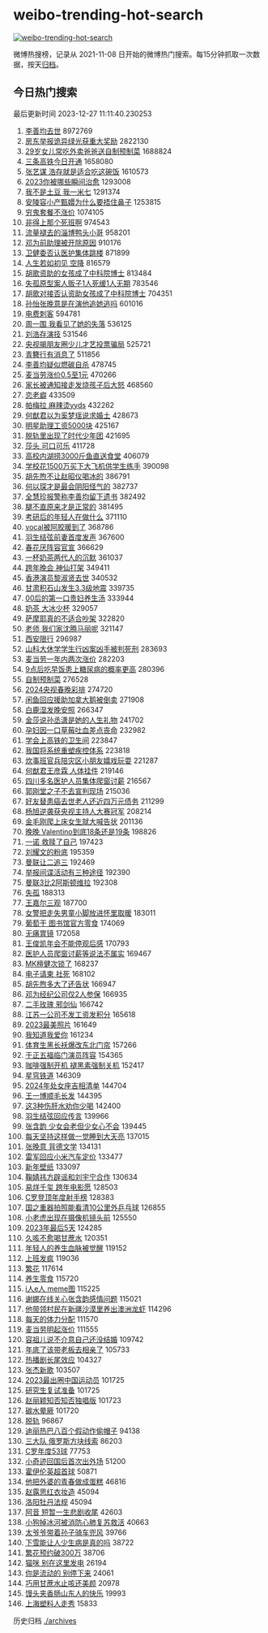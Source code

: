 # weibo-trending-hot-search

[![weibo-trending-hot-search](https://github.com/ameizi/weibo-trending-hot-search/actions/workflows/ci.yml/badge.svg)](https://github.com/ameizi/weibo-trending-hot-search/actions/workflows/ci.yml)

微博热搜榜，记录从 2021-11-08 日开始的微博热门搜索。每15分钟抓取一次数据，按天[归档](./archives)。

## 今日热门搜索

<!-- BEGIN --> 
最后更新时间 2023-12-27 11:11:40.230253 
1. [李善均去世](https://s.weibo.com/weibo?q=%23%E6%9D%8E%E5%96%84%E5%9D%87%E5%8E%BB%E4%B8%96%23&t=31&band_rank=1&Refer=top) 8972769
1. [房东举报诡异绿光获重大奖励](https://s.weibo.com/weibo?q=%23%E6%88%BF%E4%B8%9C%E4%B8%BE%E6%8A%A5%E8%AF%A1%E5%BC%82%E7%BB%BF%E5%85%89%E8%8E%B7%E9%87%8D%E5%A4%A7%E5%A5%96%E5%8A%B1%23&t=31&band_rank=13&Refer=top) 2822130
1. [29岁女儿常吃外卖爸爸送自制预制菜](https://s.weibo.com/weibo?q=%2329%E5%B2%81%E5%A5%B3%E5%84%BF%E5%B8%B8%E5%90%83%E5%A4%96%E5%8D%96%E7%88%B8%E7%88%B8%E9%80%81%E8%87%AA%E5%88%B6%E9%A2%84%E5%88%B6%E8%8F%9C%23&t=31&band_rank=28&Refer=top) 1688824
1. [三条高铁今日开通](https://s.weibo.com/weibo?q=%23%E4%B8%89%E6%9D%A1%E9%AB%98%E9%93%81%E4%BB%8A%E6%97%A5%E5%BC%80%E9%80%9A%23&t=31&band_rank=3&Refer=top) 1658080
1. [张艺谋 浩存就是适合吃这碗饭](https://s.weibo.com/weibo?q=%E5%BC%A0%E8%89%BA%E8%B0%8B%20%E6%B5%A9%E5%AD%98%E5%B0%B1%E6%98%AF%E9%80%82%E5%90%88%E5%90%83%E8%BF%99%E7%A2%97%E9%A5%AD&t=31&band_rank=7&Refer=top) 1610573
1. [2023你被哪些瞬间治愈](https://s.weibo.com/weibo?q=%232023%E4%BD%A0%E8%A2%AB%E5%93%AA%E4%BA%9B%E7%9E%AC%E9%97%B4%E6%B2%BB%E6%84%88%23&t=31&band_rank=3&Refer=top) 1293008
1. [我不是土豆 我一米七](https://s.weibo.com/weibo?q=%E6%88%91%E4%B8%8D%E6%98%AF%E5%9C%9F%E8%B1%86%20%E6%88%91%E4%B8%80%E7%B1%B3%E4%B8%83&t=31&band_rank=2&Refer=top) 1291374
1. [安陵容小产甄嬛为什么要捂住鼻子](https://s.weibo.com/weibo?q=%E5%AE%89%E9%99%B5%E5%AE%B9%E5%B0%8F%E4%BA%A7%E7%94%84%E5%AC%9B%E4%B8%BA%E4%BB%80%E4%B9%88%E8%A6%81%E6%8D%82%E4%BD%8F%E9%BC%BB%E5%AD%90&t=31&band_rank=12&Refer=top) 1253815
1. [穷鬼套餐不涨价](https://s.weibo.com/weibo?q=%23%E7%A9%B7%E9%AC%BC%E5%A5%97%E9%A4%90%E4%B8%8D%E6%B6%A8%E4%BB%B7%23&t=31&band_rank=29&Refer=top) 1074105
1. [非得上那个死班啊](https://s.weibo.com/weibo?q=%E9%9D%9E%E5%BE%97%E4%B8%8A%E9%82%A3%E4%B8%AA%E6%AD%BB%E7%8F%AD%E5%95%8A&t=31&band_rank=30&Refer=top) 974543
1. [流量褪去的淄博鸭头小哥](https://s.weibo.com/weibo?q=%23%E6%B5%81%E9%87%8F%E8%A4%AA%E5%8E%BB%E7%9A%84%E6%B7%84%E5%8D%9A%E9%B8%AD%E5%A4%B4%E5%B0%8F%E5%93%A5%23&t=31&band_rank=30&Refer=top) 958201
1. [邓为前助理被开除原因](https://s.weibo.com/weibo?q=%23%E9%82%93%E4%B8%BA%E5%89%8D%E5%8A%A9%E7%90%86%E8%A2%AB%E5%BC%80%E9%99%A4%E5%8E%9F%E5%9B%A0%23&t=31&band_rank=5&Refer=top) 910176
1. [卫健委否认医护集体跳楼](https://s.weibo.com/weibo?q=%23%E5%8D%AB%E5%81%A5%E5%A7%94%E5%90%A6%E8%AE%A4%E5%8C%BB%E6%8A%A4%E9%9B%86%E4%BD%93%E8%B7%B3%E6%A5%BC%23&t=31&band_rank=30&Refer=top) 871899
1. [人生若如初见 空降](https://s.weibo.com/weibo?q=%E4%BA%BA%E7%94%9F%E8%8B%A5%E5%A6%82%E5%88%9D%E8%A7%81%20%E7%A9%BA%E9%99%8D&t=31&band_rank=1&Refer=top) 816579
1. [胡歌资助的女孩成了中科院博士](https://s.weibo.com/weibo?q=%E8%83%A1%E6%AD%8C%E8%B5%84%E5%8A%A9%E7%9A%84%E5%A5%B3%E5%AD%A9%E6%88%90%E4%BA%86%E4%B8%AD%E7%A7%91%E9%99%A2%E5%8D%9A%E5%A3%AB&t=31&band_rank=2&Refer=top) 813484
1. [失孤原型案人贩子1人死缓1人无期](https://s.weibo.com/weibo?q=%23%E5%A4%B1%E5%AD%A4%E5%8E%9F%E5%9E%8B%E6%A1%88%E4%BA%BA%E8%B4%A9%E5%AD%901%E4%BA%BA%E6%AD%BB%E7%BC%931%E4%BA%BA%E6%97%A0%E6%9C%9F%23&t=31&band_rank=6&Refer=top) 783546
1. [胡歌对接否认资助女孩成了中科院博士](https://s.weibo.com/weibo?q=%23%E8%83%A1%E6%AD%8C%E5%AF%B9%E6%8E%A5%E5%90%A6%E8%AE%A4%E8%B5%84%E5%8A%A9%E5%A5%B3%E5%AD%A9%E6%88%90%E4%BA%86%E4%B8%AD%E7%A7%91%E9%99%A2%E5%8D%9A%E5%A3%AB%23&t=31&band_rank=32&Refer=top) 704351
1. [孙怡张晚意是在演他追她逃吗](https://s.weibo.com/weibo?q=%E5%AD%99%E6%80%A1%E5%BC%A0%E6%99%9A%E6%84%8F%E6%98%AF%E5%9C%A8%E6%BC%94%E4%BB%96%E8%BF%BD%E5%A5%B9%E9%80%83%E5%90%97&t=31&band_rank=9&Refer=top) 601016
1. [电费刺客](https://s.weibo.com/weibo?q=%E7%94%B5%E8%B4%B9%E5%88%BA%E5%AE%A2&t=31&band_rank=28&Refer=top) 594781
1. [周一围 我看见了她的失落](https://s.weibo.com/weibo?q=%E5%91%A8%E4%B8%80%E5%9B%B4%20%E6%88%91%E7%9C%8B%E8%A7%81%E4%BA%86%E5%A5%B9%E7%9A%84%E5%A4%B1%E8%90%BD&t=31&band_rank=8&Refer=top) 536125
1. [刘浩存演技](https://s.weibo.com/weibo?q=%E5%88%98%E6%B5%A9%E5%AD%98%E6%BC%94%E6%8A%80&t=31&band_rank=5&Refer=top) 531546
1. [央视揭朋友圈少儿才艺投票骗局](https://s.weibo.com/weibo?q=%23%E5%A4%AE%E8%A7%86%E6%8F%AD%E6%9C%8B%E5%8F%8B%E5%9C%88%E5%B0%91%E5%84%BF%E6%89%8D%E8%89%BA%E6%8A%95%E7%A5%A8%E9%AA%97%E5%B1%80%23&t=31&band_rank=10&Refer=top) 525721
1. [青簪行有消息了](https://s.weibo.com/weibo?q=%E9%9D%92%E7%B0%AA%E8%A1%8C%E6%9C%89%E6%B6%88%E6%81%AF%E4%BA%86&t=31&band_rank=4&Refer=top) 511856
1. [李善均疑似燃碳自杀](https://s.weibo.com/weibo?q=%23%E6%9D%8E%E5%96%84%E5%9D%87%E7%96%91%E4%BC%BC%E7%87%83%E7%A2%B3%E8%87%AA%E6%9D%80%23&t=31&band_rank=11&Refer=top) 478745
1. [麦当劳涨价0.5至1元](https://s.weibo.com/weibo?q=%23%E9%BA%A6%E5%BD%93%E5%8A%B3%E6%B6%A8%E4%BB%B70.5%E8%87%B31%E5%85%83%23&t=31&band_rank=10&Refer=top) 470266
1. [家长被通知接走发烧孩子后大怒](https://s.weibo.com/weibo?q=%23%E5%AE%B6%E9%95%BF%E8%A2%AB%E9%80%9A%E7%9F%A5%E6%8E%A5%E8%B5%B0%E5%8F%91%E7%83%A7%E5%AD%A9%E5%AD%90%E5%90%8E%E5%A4%A7%E6%80%92%23&t=31&band_rank=11&Refer=top) 468560
1. [恋老癖](https://s.weibo.com/weibo?q=%E6%81%8B%E8%80%81%E7%99%96&t=31&band_rank=11&Refer=top) 433509
1. [帕梅拉 麻辣烫yyds](https://s.weibo.com/weibo?q=%E5%B8%95%E6%A2%85%E6%8B%89%20%E9%BA%BB%E8%BE%A3%E7%83%AByyds&t=31&band_rank=32&Refer=top) 432262
1. [何猷君以为奚梦瑶说求婚土](https://s.weibo.com/weibo?q=%E4%BD%95%E7%8C%B7%E5%90%9B%E4%BB%A5%E4%B8%BA%E5%A5%9A%E6%A2%A6%E7%91%B6%E8%AF%B4%E6%B1%82%E5%A9%9A%E5%9C%9F&t=31&band_rank=6&Refer=top) 428673
1. [明星助理工资5000块](https://s.weibo.com/weibo?q=%E6%98%8E%E6%98%9F%E5%8A%A9%E7%90%86%E5%B7%A5%E8%B5%845000%E5%9D%97&t=31&band_rank=12&Refer=top) 425167
1. [脱轨里出现了时代少年团](https://s.weibo.com/weibo?q=%E8%84%B1%E8%BD%A8%E9%87%8C%E5%87%BA%E7%8E%B0%E4%BA%86%E6%97%B6%E4%BB%A3%E5%B0%91%E5%B9%B4%E5%9B%A2&t=31&band_rank=7&Refer=top) 421695
1. [莎头 可口可乐](https://s.weibo.com/weibo?q=%E8%8E%8E%E5%A4%B4%20%E5%8F%AF%E5%8F%A3%E5%8F%AF%E4%B9%90&t=31&band_rank=8&Refer=top) 411728
1. [高校内湖捞3000斤鱼直送食堂](https://s.weibo.com/weibo?q=%23%E9%AB%98%E6%A0%A1%E5%86%85%E6%B9%96%E6%8D%9E3000%E6%96%A4%E9%B1%BC%E7%9B%B4%E9%80%81%E9%A3%9F%E5%A0%82%23&t=31&band_rank=15&Refer=top) 406079
1. [学校花1500万买下大飞机供学生练手](https://s.weibo.com/weibo?q=%23%E5%AD%A6%E6%A0%A1%E8%8A%B11500%E4%B8%87%E4%B9%B0%E4%B8%8B%E5%A4%A7%E9%A3%9E%E6%9C%BA%E4%BE%9B%E5%AD%A6%E7%94%9F%E7%BB%83%E6%89%8B%23&t=31&band_rank=49&Refer=top) 390098
1. [胡先煦不让赵昭仪喝冰的](https://s.weibo.com/weibo?q=%23%E8%83%A1%E5%85%88%E7%85%A6%E4%B8%8D%E8%AE%A9%E8%B5%B5%E6%98%AD%E4%BB%AA%E5%96%9D%E5%86%B0%E7%9A%84%23&t=31&band_rank=26&Refer=top) 386791
1. [何以琛才是最会阴阳怪气的](https://s.weibo.com/weibo?q=%E4%BD%95%E4%BB%A5%E7%90%9B%E6%89%8D%E6%98%AF%E6%9C%80%E4%BC%9A%E9%98%B4%E9%98%B3%E6%80%AA%E6%B0%94%E7%9A%84&t=31&band_rank=23&Refer=top) 382737
1. [全慧珍报警称李善均留下遗书](https://s.weibo.com/weibo?q=%23%E5%85%A8%E6%85%A7%E7%8F%8D%E6%8A%A5%E8%AD%A6%E7%A7%B0%E6%9D%8E%E5%96%84%E5%9D%87%E7%95%99%E4%B8%8B%E9%81%97%E4%B9%A6%23&t=31&band_rank=11&Refer=top) 382492
1. [腿不直原来才是正常的](https://s.weibo.com/weibo?q=%E8%85%BF%E4%B8%8D%E7%9B%B4%E5%8E%9F%E6%9D%A5%E6%89%8D%E6%98%AF%E6%AD%A3%E5%B8%B8%E7%9A%84&t=31&band_rank=9&Refer=top) 381495
1. [考研后的年轻人在做什么](https://s.weibo.com/weibo?q=%23%E8%80%83%E7%A0%94%E5%90%8E%E7%9A%84%E5%B9%B4%E8%BD%BB%E4%BA%BA%E5%9C%A8%E5%81%9A%E4%BB%80%E4%B9%88%23&t=31&band_rank=14&Refer=top) 371110
1. [vocal被阿胶暖到了](https://s.weibo.com/weibo?q=%23vocal%E8%A2%AB%E9%98%BF%E8%83%B6%E6%9A%96%E5%88%B0%E4%BA%86%23&t=31&band_rank=15&Refer=top) 368786
1. [羽生结弦前妻首度发声](https://s.weibo.com/weibo?q=%23%E7%BE%BD%E7%94%9F%E7%BB%93%E5%BC%A6%E5%89%8D%E5%A6%BB%E9%A6%96%E5%BA%A6%E5%8F%91%E5%A3%B0%23&t=31&band_rank=13&Refer=top) 367600
1. [春花厌阵容官宣](https://s.weibo.com/weibo?q=%23%E6%98%A5%E8%8A%B1%E5%8E%8C%E9%98%B5%E5%AE%B9%E5%AE%98%E5%AE%A3%23&t=31&band_rank=26&Refer=top) 366629
1. [一杯奶茶两代人的沉默](https://s.weibo.com/weibo?q=%23%E4%B8%80%E6%9D%AF%E5%A5%B6%E8%8C%B6%E4%B8%A4%E4%BB%A3%E4%BA%BA%E7%9A%84%E6%B2%89%E9%BB%98%23&t=31&band_rank=13&Refer=top) 361037
1. [跨年晚会 神仙打架](https://s.weibo.com/weibo?q=%E8%B7%A8%E5%B9%B4%E6%99%9A%E4%BC%9A%20%E7%A5%9E%E4%BB%99%E6%89%93%E6%9E%B6&t=31&band_rank=34&Refer=top) 349411
1. [香港演员黎淑贤去世](https://s.weibo.com/weibo?q=%23%E9%A6%99%E6%B8%AF%E6%BC%94%E5%91%98%E9%BB%8E%E6%B7%91%E8%B4%A4%E5%8E%BB%E4%B8%96%23&t=31&band_rank=14&Refer=top) 340532
1. [甘肃积石山发生3.3级地震](https://s.weibo.com/weibo?q=%23%E7%94%98%E8%82%83%E7%A7%AF%E7%9F%B3%E5%B1%B1%E5%8F%91%E7%94%9F3.3%E7%BA%A7%E5%9C%B0%E9%9C%87%23&t=31&band_rank=20&Refer=top) 339735
1. [00后的第一口贵妇养生汤](https://s.weibo.com/weibo?q=%2300%E5%90%8E%E7%9A%84%E7%AC%AC%E4%B8%80%E5%8F%A3%E8%B4%B5%E5%A6%87%E5%85%BB%E7%94%9F%E6%B1%A4%23&t=31&band_rank=46&Refer=top) 333944
1. [奶茶 大冰少杯](https://s.weibo.com/weibo?q=%E5%A5%B6%E8%8C%B6%20%E5%A4%A7%E5%86%B0%E5%B0%91%E6%9D%AF&t=31&band_rank=39&Refer=top) 329057
1. [萨摩耶真的不适合吵架](https://s.weibo.com/weibo?q=%E8%90%A8%E6%91%A9%E8%80%B6%E7%9C%9F%E7%9A%84%E4%B8%8D%E9%80%82%E5%90%88%E5%90%B5%E6%9E%B6&t=31&band_rank=31&Refer=top) 322820
1. [老师 我们家沈腾马丽呢](https://s.weibo.com/weibo?q=%E8%80%81%E5%B8%88%20%E6%88%91%E4%BB%AC%E5%AE%B6%E6%B2%88%E8%85%BE%E9%A9%AC%E4%B8%BD%E5%91%A2&t=31&band_rank=15&Refer=top) 321147
1. [西安限行](https://s.weibo.com/weibo?q=%E8%A5%BF%E5%AE%89%E9%99%90%E8%A1%8C&t=31&band_rank=27&Refer=top) 296987
1. [山科大休学学生行凶案凶手被判死刑](https://s.weibo.com/weibo?q=%23%E5%B1%B1%E7%A7%91%E5%A4%A7%E4%BC%91%E5%AD%A6%E5%AD%A6%E7%94%9F%E8%A1%8C%E5%87%B6%E6%A1%88%E5%87%B6%E6%89%8B%E8%A2%AB%E5%88%A4%E6%AD%BB%E5%88%91%23&t=31&band_rank=30&Refer=top) 283693
1. [麦当劳一年内两次涨价](https://s.weibo.com/weibo?q=%23%E9%BA%A6%E5%BD%93%E5%8A%B3%E4%B8%80%E5%B9%B4%E5%86%85%E4%B8%A4%E6%AC%A1%E6%B6%A8%E4%BB%B7%23&t=31&band_rank=16&Refer=top) 282203
1. [9点后吃早饭患上糖尿病的概率更高](https://s.weibo.com/weibo?q=%239%E7%82%B9%E5%90%8E%E5%90%83%E6%97%A9%E9%A5%AD%E6%82%A3%E4%B8%8A%E7%B3%96%E5%B0%BF%E7%97%85%E7%9A%84%E6%A6%82%E7%8E%87%E6%9B%B4%E9%AB%98%23&t=31&band_rank=21&Refer=top) 280396
1. [自制预制菜](https://s.weibo.com/weibo?q=%E8%87%AA%E5%88%B6%E9%A2%84%E5%88%B6%E8%8F%9C&t=31&band_rank=22&Refer=top) 276528
1. [2024央视春晚彩排](https://s.weibo.com/weibo?q=%232024%E5%A4%AE%E8%A7%86%E6%98%A5%E6%99%9A%E5%BD%A9%E6%8E%92%23&t=31&band_rank=17&Refer=top) 274720
1. [闲鱼回应援助加拿大鹅被倒卖](https://s.weibo.com/weibo?q=%23%E9%97%B2%E9%B1%BC%E5%9B%9E%E5%BA%94%E6%8F%B4%E5%8A%A9%E5%8A%A0%E6%8B%BF%E5%A4%A7%E9%B9%85%E8%A2%AB%E5%80%92%E5%8D%96%23&t=31&band_rank=20&Refer=top) 271908
1. [白鹿湿发晚安照](https://s.weibo.com/weibo?q=%23%E7%99%BD%E9%B9%BF%E6%B9%BF%E5%8F%91%E6%99%9A%E5%AE%89%E7%85%A7%23&t=31&band_rank=18&Refer=top) 266347
1. [金莎说孙丞潇是她的人生礼物](https://s.weibo.com/weibo?q=%23%E9%87%91%E8%8E%8E%E8%AF%B4%E5%AD%99%E4%B8%9E%E6%BD%87%E6%98%AF%E5%A5%B9%E7%9A%84%E4%BA%BA%E7%94%9F%E7%A4%BC%E7%89%A9%23&t=31&band_rank=31&Refer=top) 241702
1. [孕妇因一口草莓吐血差点丧命](https://s.weibo.com/weibo?q=%23%E5%AD%95%E5%A6%87%E5%9B%A0%E4%B8%80%E5%8F%A3%E8%8D%89%E8%8E%93%E5%90%90%E8%A1%80%E5%B7%AE%E7%82%B9%E4%B8%A7%E5%91%BD%23&t=31&band_rank=22&Refer=top) 232982
1. [学会上高铁的卫生间](https://s.weibo.com/weibo?q=%E5%AD%A6%E4%BC%9A%E4%B8%8A%E9%AB%98%E9%93%81%E7%9A%84%E5%8D%AB%E7%94%9F%E9%97%B4&t=31&band_rank=48&Refer=top) 223847
1. [我国将系统重塑疾控体系](https://s.weibo.com/weibo?q=%23%E6%88%91%E5%9B%BD%E5%B0%86%E7%B3%BB%E7%BB%9F%E9%87%8D%E5%A1%91%E7%96%BE%E6%8E%A7%E4%BD%93%E7%B3%BB%23&t=31&band_rank=19&Refer=top) 223818
1. [炊事班官兵陪灾区小朋友嬉戏玩耍](https://s.weibo.com/weibo?q=%23%E7%82%8A%E4%BA%8B%E7%8F%AD%E5%AE%98%E5%85%B5%E9%99%AA%E7%81%BE%E5%8C%BA%E5%B0%8F%E6%9C%8B%E5%8F%8B%E5%AC%89%E6%88%8F%E7%8E%A9%E8%80%8D%23&t=31&band_rank=20&Refer=top) 221287
1. [何猷君王彦霖 人体挂件](https://s.weibo.com/weibo?q=%E4%BD%95%E7%8C%B7%E5%90%9B%E7%8E%8B%E5%BD%A6%E9%9C%96%20%E4%BA%BA%E4%BD%93%E6%8C%82%E4%BB%B6&t=31&band_rank=27&Refer=top) 219146
1. [四川多名医护人员集体爬窗讨薪](https://s.weibo.com/weibo?q=%23%E5%9B%9B%E5%B7%9D%E5%A4%9A%E5%90%8D%E5%8C%BB%E6%8A%A4%E4%BA%BA%E5%91%98%E9%9B%86%E4%BD%93%E7%88%AC%E7%AA%97%E8%AE%A8%E8%96%AA%23&t=31&band_rank=21&Refer=top) 216567
1. [郭刚堂之子不去宣判现场](https://s.weibo.com/weibo?q=%23%E9%83%AD%E5%88%9A%E5%A0%82%E4%B9%8B%E5%AD%90%E4%B8%8D%E5%8E%BB%E5%AE%A3%E5%88%A4%E7%8E%B0%E5%9C%BA%23&t=31&band_rank=25&Refer=top) 215036
1. [好友替患癌去世老人还近四万元债务](https://s.weibo.com/weibo?q=%23%E5%A5%BD%E5%8F%8B%E6%9B%BF%E6%82%A3%E7%99%8C%E5%8E%BB%E4%B8%96%E8%80%81%E4%BA%BA%E8%BF%98%E8%BF%91%E5%9B%9B%E4%B8%87%E5%85%83%E5%80%BA%E5%8A%A1%23&t=31&band_rank=29&Refer=top) 211299
1. [杨旭逆袭获央视主持人大赛冠军](https://s.weibo.com/weibo?q=%23%E6%9D%A8%E6%97%AD%E9%80%86%E8%A2%AD%E8%8E%B7%E5%A4%AE%E8%A7%86%E4%B8%BB%E6%8C%81%E4%BA%BA%E5%A4%A7%E8%B5%9B%E5%86%A0%E5%86%9B%23&t=31&band_rank=43&Refer=top) 208214
1. [金毛刚爬上床女生就大喊告状](https://s.weibo.com/weibo?q=%23%E9%87%91%E6%AF%9B%E5%88%9A%E7%88%AC%E4%B8%8A%E5%BA%8A%E5%A5%B3%E7%94%9F%E5%B0%B1%E5%A4%A7%E5%96%8A%E5%91%8A%E7%8A%B6%23&t=31&band_rank=37&Refer=top) 201136
1. [晚晚 Valentino到底18条还是19条](https://s.weibo.com/weibo?q=%E6%99%9A%E6%99%9A%20Valentino%E5%88%B0%E5%BA%9518%E6%9D%A1%E8%BF%98%E6%98%AF19%E6%9D%A1&t=31&band_rank=23&Refer=top) 198826
1. [一诺 救赎了自己](https://s.weibo.com/weibo?q=%E4%B8%80%E8%AF%BA%20%E6%95%91%E8%B5%8E%E4%BA%86%E8%87%AA%E5%B7%B1&t=31&band_rank=24&Refer=top) 197423
1. [刘耀文的粉底](https://s.weibo.com/weibo?q=%23%E5%88%98%E8%80%80%E6%96%87%E7%9A%84%E7%B2%89%E5%BA%95%23&t=31&band_rank=8&Refer=top) 195359
1. [曼联让二追三](https://s.weibo.com/weibo?q=%23%E6%9B%BC%E8%81%94%E8%AE%A9%E4%BA%8C%E8%BF%BD%E4%B8%89%23&t=31&band_rank=28&Refer=top) 192469
1. [举报间谍活动有三种途径](https://s.weibo.com/weibo?q=%23%E4%B8%BE%E6%8A%A5%E9%97%B4%E8%B0%8D%E6%B4%BB%E5%8A%A8%E6%9C%89%E4%B8%89%E7%A7%8D%E9%80%94%E5%BE%84%23&t=31&band_rank=42&Refer=top) 192390
1. [曼联3比2阿斯顿维拉](https://s.weibo.com/weibo?q=%23%E6%9B%BC%E8%81%943%E6%AF%942%E9%98%BF%E6%96%AF%E9%A1%BF%E7%BB%B4%E6%8B%89%23&t=31&band_rank=18&Refer=top) 192308
1. [失孤](https://s.weibo.com/weibo?q=%E5%A4%B1%E5%AD%A4&t=31&band_rank=41&Refer=top) 188313
1. [王嘉尔三观](https://s.weibo.com/weibo?q=%E7%8E%8B%E5%98%89%E5%B0%94%E4%B8%89%E8%A7%82&t=31&band_rank=25&Refer=top) 187700
1. [女警把走失男童小脚放进怀里取暖](https://s.weibo.com/weibo?q=%23%E5%A5%B3%E8%AD%A6%E6%8A%8A%E8%B5%B0%E5%A4%B1%E7%94%B7%E7%AB%A5%E5%B0%8F%E8%84%9A%E6%94%BE%E8%BF%9B%E6%80%80%E9%87%8C%E5%8F%96%E6%9A%96%23&t=31&band_rank=32&Refer=top) 183011
1. [葡萄干 图书馆官方零食](https://s.weibo.com/weibo?q=%E8%91%A1%E8%90%84%E5%B9%B2%20%E5%9B%BE%E4%B9%A6%E9%A6%86%E5%AE%98%E6%96%B9%E9%9B%B6%E9%A3%9F&t=31&band_rank=39&Refer=top) 174069
1. [无痛胃镜](https://s.weibo.com/weibo?q=%E6%97%A0%E7%97%9B%E8%83%83%E9%95%9C&t=31&band_rank=27&Refer=top) 172058
1. [王俊凯年会不能停观后感](https://s.weibo.com/weibo?q=%23%E7%8E%8B%E4%BF%8A%E5%87%AF%E5%B9%B4%E4%BC%9A%E4%B8%8D%E8%83%BD%E5%81%9C%E8%A7%82%E5%90%8E%E6%84%9F%23&t=31&band_rank=28&Refer=top) 170793
1. [医护人员爬窗讨薪等说法不属实](https://s.weibo.com/weibo?q=%23%E5%8C%BB%E6%8A%A4%E4%BA%BA%E5%91%98%E7%88%AC%E7%AA%97%E8%AE%A8%E8%96%AA%E7%AD%89%E8%AF%B4%E6%B3%95%E4%B8%8D%E5%B1%9E%E5%AE%9E%23&t=31&band_rank=33&Refer=top) 169467
1. [MK檀健次锁了](https://s.weibo.com/weibo?q=%23MK%E6%AA%80%E5%81%A5%E6%AC%A1%E9%94%81%E4%BA%86%23&t=31&band_rank=31&Refer=top) 168237
1. [电子请柬 社死](https://s.weibo.com/weibo?q=%E7%94%B5%E5%AD%90%E8%AF%B7%E6%9F%AC%20%E7%A4%BE%E6%AD%BB&t=31&band_rank=29&Refer=top) 168102
1. [胡先煦多大了还告状](https://s.weibo.com/weibo?q=%E8%83%A1%E5%85%88%E7%85%A6%E5%A4%9A%E5%A4%A7%E4%BA%86%E8%BF%98%E5%91%8A%E7%8A%B6&t=31&band_rank=31&Refer=top) 166947
1. [邓为经纪公司仅2人参保](https://s.weibo.com/weibo?q=%23%E9%82%93%E4%B8%BA%E7%BB%8F%E7%BA%AA%E5%85%AC%E5%8F%B8%E4%BB%852%E4%BA%BA%E5%8F%82%E4%BF%9D%23&t=31&band_rank=32&Refer=top) 166935
1. [二手玫瑰 邪剑仙](https://s.weibo.com/weibo?q=%E4%BA%8C%E6%89%8B%E7%8E%AB%E7%91%B0%20%E9%82%AA%E5%89%91%E4%BB%99&t=31&band_rank=33&Refer=top) 166742
1. [江苏一公司不发工资发积分](https://s.weibo.com/weibo?q=%23%E6%B1%9F%E8%8B%8F%E4%B8%80%E5%85%AC%E5%8F%B8%E4%B8%8D%E5%8F%91%E5%B7%A5%E8%B5%84%E5%8F%91%E7%A7%AF%E5%88%86%23&t=31&band_rank=40&Refer=top) 165618
1. [2023最美照片](https://s.weibo.com/weibo?q=2023%E6%9C%80%E7%BE%8E%E7%85%A7%E7%89%87&t=31&band_rank=37&Refer=top) 161649
1. [我知道我爱你](https://s.weibo.com/weibo?q=%E6%88%91%E7%9F%A5%E9%81%93%E6%88%91%E7%88%B1%E4%BD%A0&t=31&band_rank=29&Refer=top) 161234
1. [体育生黑长袄爆改东北门帘](https://s.weibo.com/weibo?q=%E4%BD%93%E8%82%B2%E7%94%9F%E9%BB%91%E9%95%BF%E8%A2%84%E7%88%86%E6%94%B9%E4%B8%9C%E5%8C%97%E9%97%A8%E5%B8%98&t=31&band_rank=34&Refer=top) 157266
1. [于正五福临门演员阵容](https://s.weibo.com/weibo?q=%23%E4%BA%8E%E6%AD%A3%E4%BA%94%E7%A6%8F%E4%B8%B4%E9%97%A8%E6%BC%94%E5%91%98%E9%98%B5%E5%AE%B9%23&t=31&band_rank=38&Refer=top) 154365
1. [咖啡强制开机 褪黑素强制关机](https://s.weibo.com/weibo?q=%E5%92%96%E5%95%A1%E5%BC%BA%E5%88%B6%E5%BC%80%E6%9C%BA%20%E8%A4%AA%E9%BB%91%E7%B4%A0%E5%BC%BA%E5%88%B6%E5%85%B3%E6%9C%BA&t=31&band_rank=35&Refer=top) 152417
1. [星穹铁道](https://s.weibo.com/weibo?q=%E6%98%9F%E7%A9%B9%E9%93%81%E9%81%93&t=31&band_rank=28&Refer=top) 146309
1. [2024年处女座吉相清单](https://s.weibo.com/weibo?q=2024%E5%B9%B4%E5%A4%84%E5%A5%B3%E5%BA%A7%E5%90%89%E7%9B%B8%E6%B8%85%E5%8D%95&t=31&band_rank=34&Refer=top) 144704
1. [王一博顺毛长发](https://s.weibo.com/weibo?q=%23%E7%8E%8B%E4%B8%80%E5%8D%9A%E9%A1%BA%E6%AF%9B%E9%95%BF%E5%8F%91%23&t=31&band_rank=35&Refer=top) 144395
1. [这3种伤肝水劝你少喝](https://s.weibo.com/weibo?q=%23%E8%BF%993%E7%A7%8D%E4%BC%A4%E8%82%9D%E6%B0%B4%E5%8A%9D%E4%BD%A0%E5%B0%91%E5%96%9D%23&t=31&band_rank=36&Refer=top) 142400
1. [羽生结弦回应传言](https://s.weibo.com/weibo?q=%23%E7%BE%BD%E7%94%9F%E7%BB%93%E5%BC%A6%E5%9B%9E%E5%BA%94%E4%BC%A0%E8%A8%80%23&t=31&band_rank=34&Refer=top) 139966
1. [张含韵 少女会老但少女心不会](https://s.weibo.com/weibo?q=%E5%BC%A0%E5%90%AB%E9%9F%B5%20%E5%B0%91%E5%A5%B3%E4%BC%9A%E8%80%81%E4%BD%86%E5%B0%91%E5%A5%B3%E5%BF%83%E4%B8%8D%E4%BC%9A&t=31&band_rank=38&Refer=top) 139445
1. [每天坚持这样做一觉睡到大天亮](https://s.weibo.com/weibo?q=%E6%AF%8F%E5%A4%A9%E5%9D%9A%E6%8C%81%E8%BF%99%E6%A0%B7%E5%81%9A%E4%B8%80%E8%A7%89%E7%9D%A1%E5%88%B0%E5%A4%A7%E5%A4%A9%E4%BA%AE&t=31&band_rank=30&Refer=top) 137015
1. [张晚意 背德文学](https://s.weibo.com/weibo?q=%E5%BC%A0%E6%99%9A%E6%84%8F%20%E8%83%8C%E5%BE%B7%E6%96%87%E5%AD%A6&t=31&band_rank=37&Refer=top) 134131
1. [雷军回应小米汽车定价](https://s.weibo.com/weibo?q=%23%E9%9B%B7%E5%86%9B%E5%9B%9E%E5%BA%94%E5%B0%8F%E7%B1%B3%E6%B1%BD%E8%BD%A6%E5%AE%9A%E4%BB%B7%23&t=31&band_rank=38&Refer=top) 133477
1. [新年壁纸](https://s.weibo.com/weibo?q=%E6%96%B0%E5%B9%B4%E5%A3%81%E7%BA%B8&t=31&band_rank=40&Refer=top) 133097
1. [鞠婧祎方辟谣和刘宇宁合作](https://s.weibo.com/weibo?q=%23%E9%9E%A0%E5%A9%A7%E7%A5%8E%E6%96%B9%E8%BE%9F%E8%B0%A3%E5%92%8C%E5%88%98%E5%AE%87%E5%AE%81%E5%90%88%E4%BD%9C%23&t=31&band_rank=39&Refer=top) 130634
1. [易烊千玺 跨年电影愿](https://s.weibo.com/weibo?q=%E6%98%93%E7%83%8A%E5%8D%83%E7%8E%BA%20%E8%B7%A8%E5%B9%B4%E7%94%B5%E5%BD%B1%E6%84%BF&t=31&band_rank=41&Refer=top) 128503
1. [C罗登顶年度射手榜](https://s.weibo.com/weibo?q=%23C%E7%BD%97%E7%99%BB%E9%A1%B6%E5%B9%B4%E5%BA%A6%E5%B0%84%E6%89%8B%E6%A6%9C%23&t=31&band_rank=38&Refer=top) 128383
1. [国之重器拍照能看清10公里外乒乓球](https://s.weibo.com/weibo?q=%23%E5%9B%BD%E4%B9%8B%E9%87%8D%E5%99%A8%E6%8B%8D%E7%85%A7%E8%83%BD%E7%9C%8B%E6%B8%8510%E5%85%AC%E9%87%8C%E5%A4%96%E4%B9%92%E4%B9%93%E7%90%83%23&t=31&band_rank=40&Refer=top) 126855
1. [小老虎出现在摄像机镜头前](https://s.weibo.com/weibo?q=%E5%B0%8F%E8%80%81%E8%99%8E%E5%87%BA%E7%8E%B0%E5%9C%A8%E6%91%84%E5%83%8F%E6%9C%BA%E9%95%9C%E5%A4%B4%E5%89%8D&t=31&band_rank=45&Refer=top) 125550
1. [2023年最后5天](https://s.weibo.com/weibo?q=%232023%E5%B9%B4%E6%9C%80%E5%90%8E5%E5%A4%A9%23&t=31&band_rank=36&Refer=top) 124285
1. [久咳不愈喝甘蔗水](https://s.weibo.com/weibo?q=%E4%B9%85%E5%92%B3%E4%B8%8D%E6%84%88%E5%96%9D%E7%94%98%E8%94%97%E6%B0%B4&t=31&band_rank=45&Refer=top) 120351
1. [年轻人的养生血脉被觉醒](https://s.weibo.com/weibo?q=%23%E5%B9%B4%E8%BD%BB%E4%BA%BA%E7%9A%84%E5%85%BB%E7%94%9F%E8%A1%80%E8%84%89%E8%A2%AB%E8%A7%89%E9%86%92%23&t=31&band_rank=39&Refer=top) 119152
1. [上班发疯](https://s.weibo.com/weibo?q=%E4%B8%8A%E7%8F%AD%E5%8F%91%E7%96%AF&t=31&band_rank=42&Refer=top) 119036
1. [繁花](https://s.weibo.com/weibo?q=%E7%B9%81%E8%8A%B1&t=31&band_rank=46&Refer=top) 117614
1. [养生零食](https://s.weibo.com/weibo?q=%E5%85%BB%E7%94%9F%E9%9B%B6%E9%A3%9F&t=31&band_rank=44&Refer=top) 115720
1. [i人e人 meme图](https://s.weibo.com/weibo?q=i%E4%BA%BAe%E4%BA%BA%20meme%E5%9B%BE&t=31&band_rank=43&Refer=top) 115225
1. [谢娜在线关心张含韵感情问题](https://s.weibo.com/weibo?q=%23%E8%B0%A2%E5%A8%9C%E5%9C%A8%E7%BA%BF%E5%85%B3%E5%BF%83%E5%BC%A0%E5%90%AB%E9%9F%B5%E6%84%9F%E6%83%85%E9%97%AE%E9%A2%98%23&t=31&band_rank=43&Refer=top) 115021
1. [他带领村民在新疆沙漠里养出澳洲龙虾](https://s.weibo.com/weibo?q=%23%E4%BB%96%E5%B8%A6%E9%A2%86%E6%9D%91%E6%B0%91%E5%9C%A8%E6%96%B0%E7%96%86%E6%B2%99%E6%BC%A0%E9%87%8C%E5%85%BB%E5%87%BA%E6%BE%B3%E6%B4%B2%E9%BE%99%E8%99%BE%23&t=31&band_rank=45&Refer=top) 114296
1. [每天的体力分配](https://s.weibo.com/weibo?q=%E6%AF%8F%E5%A4%A9%E7%9A%84%E4%BD%93%E5%8A%9B%E5%88%86%E9%85%8D&t=31&band_rank=45&Refer=top) 111570
1. [麦当劳明起涨价](https://s.weibo.com/weibo?q=%23%E9%BA%A6%E5%BD%93%E5%8A%B3%E6%98%8E%E8%B5%B7%E6%B6%A8%E4%BB%B7%23&t=31&band_rank=44&Refer=top) 111555
1. [容祖儿说不介意自己还没结婚](https://s.weibo.com/weibo?q=%23%E5%AE%B9%E7%A5%96%E5%84%BF%E8%AF%B4%E4%B8%8D%E4%BB%8B%E6%84%8F%E8%87%AA%E5%B7%B1%E8%BF%98%E6%B2%A1%E7%BB%93%E5%A9%9A%23&t=31&band_rank=48&Refer=top) 109742
1. [年底了该带老板去相亲了](https://s.weibo.com/weibo?q=%E5%B9%B4%E5%BA%95%E4%BA%86%E8%AF%A5%E5%B8%A6%E8%80%81%E6%9D%BF%E5%8E%BB%E7%9B%B8%E4%BA%B2%E4%BA%86&t=31&band_rank=47&Refer=top) 105733
1. [热播剧长尾效应](https://s.weibo.com/weibo?q=%E7%83%AD%E6%92%AD%E5%89%A7%E9%95%BF%E5%B0%BE%E6%95%88%E5%BA%94&t=31&band_rank=45&Refer=top) 104327
1. [张杰新歌](https://s.weibo.com/weibo?q=%E5%BC%A0%E6%9D%B0%E6%96%B0%E6%AD%8C&t=31&band_rank=46&Refer=top) 103507
1. [2023最出圈中国运动员](https://s.weibo.com/weibo?q=%232023%E6%9C%80%E5%87%BA%E5%9C%88%E4%B8%AD%E5%9B%BD%E8%BF%90%E5%8A%A8%E5%91%98%23&t=31&band_rank=47&Refer=top) 101725
1. [研究生复试准备](https://s.weibo.com/weibo?q=%E7%A0%94%E7%A9%B6%E7%94%9F%E5%A4%8D%E8%AF%95%E5%87%86%E5%A4%87&t=31&band_rank=48&Refer=top) 101725
1. [赵丽颖知否知否独唱版](https://s.weibo.com/weibo?q=%23%E8%B5%B5%E4%B8%BD%E9%A2%96%E7%9F%A5%E5%90%A6%E7%9F%A5%E5%90%A6%E7%8B%AC%E5%94%B1%E7%89%88%23&t=31&band_rank=49&Refer=top) 101723
1. [碳水晕厥](https://s.weibo.com/weibo?q=%E7%A2%B3%E6%B0%B4%E6%99%95%E5%8E%A5&t=31&band_rank=50&Refer=top) 101720
1. [脱轨](https://s.weibo.com/weibo?q=%E8%84%B1%E8%BD%A8&t=31&band_rank=49&Refer=top) 96867
1. [迪丽热巴八百个假动作偷帽子](https://s.weibo.com/weibo?q=%23%E8%BF%AA%E4%B8%BD%E7%83%AD%E5%B7%B4%E5%85%AB%E7%99%BE%E4%B8%AA%E5%81%87%E5%8A%A8%E4%BD%9C%E5%81%B7%E5%B8%BD%E5%AD%90%23&t=31&band_rank=32&Refer=top) 94138
1. [三大队 俄罗斯方块线索](https://s.weibo.com/weibo?q=%E4%B8%89%E5%A4%A7%E9%98%9F%20%E4%BF%84%E7%BD%97%E6%96%AF%E6%96%B9%E5%9D%97%E7%BA%BF%E7%B4%A2&t=31&band_rank=50&Refer=top) 86203
1. [C罗年度53球](https://s.weibo.com/weibo?q=%23C%E7%BD%97%E5%B9%B4%E5%BA%A653%E7%90%83%23&t=31&band_rank=44&Refer=top) 77753
1. [小奇迹回国后首次出外场](https://s.weibo.com/weibo?q=%23%E5%B0%8F%E5%A5%87%E8%BF%B9%E5%9B%9E%E5%9B%BD%E5%90%8E%E9%A6%96%E6%AC%A1%E5%87%BA%E5%A4%96%E5%9C%BA%23&t=31&band_rank=49&Refer=top) 51200
1. [霍伊伦英超首球](https://s.weibo.com/weibo?q=%23%E9%9C%8D%E4%BC%8A%E4%BC%A6%E8%8B%B1%E8%B6%85%E9%A6%96%E7%90%83%23&t=31&band_rank=49&Refer=top) 50871
1. [他把外婆的青春做成蛋糕](https://s.weibo.com/weibo?q=%23%E4%BB%96%E6%8A%8A%E5%A4%96%E5%A9%86%E7%9A%84%E9%9D%92%E6%98%A5%E5%81%9A%E6%88%90%E8%9B%8B%E7%B3%95%23&t=31&band_rank=45&Refer=top) 46816
1. [赵露思红衣妆造](https://s.weibo.com/weibo?q=%23%E8%B5%B5%E9%9C%B2%E6%80%9D%E7%BA%A2%E8%A1%A3%E5%A6%86%E9%80%A0%23&t=31&band_rank=47&Refer=top) 45094
1. [洛阳牡丹法规](https://s.weibo.com/weibo?q=%23%E6%B4%9B%E9%98%B3%E7%89%A1%E4%B8%B9%E6%B3%95%E8%A7%84%23&t=31&band_rank=50&Refer=top) 45094
1. [阿音 短暂一生悲剧收尾](https://s.weibo.com/weibo?q=%E9%98%BF%E9%9F%B3%20%E7%9F%AD%E6%9A%82%E4%B8%80%E7%94%9F%E6%82%B2%E5%89%A7%E6%94%B6%E5%B0%BE&t=31&band_rank=39&Refer=top) 42603
1. [小狗掉冰河被消防心肺复苏救活](https://s.weibo.com/weibo?q=%23%E5%B0%8F%E7%8B%97%E6%8E%89%E5%86%B0%E6%B2%B3%E8%A2%AB%E6%B6%88%E9%98%B2%E5%BF%83%E8%82%BA%E5%A4%8D%E8%8B%8F%E6%95%91%E6%B4%BB%23&t=31&band_rank=50&Refer=top) 40663
1. [太爷爷带着孙子骑车兜风](https://s.weibo.com/weibo?q=%E5%A4%AA%E7%88%B7%E7%88%B7%E5%B8%A6%E7%9D%80%E5%AD%99%E5%AD%90%E9%AA%91%E8%BD%A6%E5%85%9C%E9%A3%8E&t=31&band_rank=47&Refer=top) 39766
1. [下雪能让人少生病是真的吗](https://s.weibo.com/weibo?q=%23%E4%B8%8B%E9%9B%AA%E8%83%BD%E8%AE%A9%E4%BA%BA%E5%B0%91%E7%94%9F%E7%97%85%E6%98%AF%E7%9C%9F%E7%9A%84%E5%90%97%23&t=31&band_rank=47&Refer=top) 38722
1. [繁花预约破300万](https://s.weibo.com/weibo?q=%23%E7%B9%81%E8%8A%B1%E9%A2%84%E7%BA%A6%E7%A0%B4300%E4%B8%87%23&t=31&band_rank=50&Refer=top) 38706
1. [猫咪 别在这里发电](https://s.weibo.com/weibo?q=%E7%8C%AB%E5%92%AA%20%E5%88%AB%E5%9C%A8%E8%BF%99%E9%87%8C%E5%8F%91%E7%94%B5&t=31&band_rank=50&Refer=top) 26194
1. [你是流动的 别停下来](https://s.weibo.com/weibo?q=%E4%BD%A0%E6%98%AF%E6%B5%81%E5%8A%A8%E7%9A%84%20%E5%88%AB%E5%81%9C%E4%B8%8B%E6%9D%A5&t=31&band_rank=48&Refer=top) 24061
1. [巧用甘蔗水止咳还美颜](https://s.weibo.com/weibo?q=%E5%B7%A7%E7%94%A8%E7%94%98%E8%94%97%E6%B0%B4%E6%AD%A2%E5%92%B3%E8%BF%98%E7%BE%8E%E9%A2%9C&t=31&band_rank=49&Refer=top) 20978
1. [馒头夹香肠山东人的快乐](https://s.weibo.com/weibo?q=%23%E9%A6%92%E5%A4%B4%E5%A4%B9%E9%A6%99%E8%82%A0%E5%B1%B1%E4%B8%9C%E4%BA%BA%E7%9A%84%E5%BF%AB%E4%B9%90%23&t=31&band_rank=50&Refer=top) 19993
1. [上海塑料人走秀](https://s.weibo.com/weibo?q=%23%E4%B8%8A%E6%B5%B7%E5%A1%91%E6%96%99%E4%BA%BA%E8%B5%B0%E7%A7%80%23&t=31&band_rank=50&Refer=top) 15833
<!-- END -->

历史归档 [./archives](./archives)

